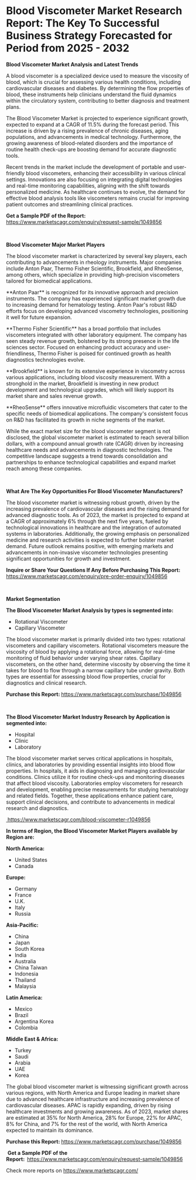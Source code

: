 <p><h1>Blood Viscometer Market Research Report: The Key To Successful Business Strategy Forecasted for Period from 2025 - 2032</h1></p><p><strong>Blood Viscometer Market Analysis and Latest Trends</strong></p>
<p><p>A blood viscometer is a specialized device used to measure the viscosity of blood, which is crucial for assessing various health conditions, including cardiovascular diseases and diabetes. By determining the flow properties of blood, these instruments help clinicians understand the fluid dynamics within the circulatory system, contributing to better diagnosis and treatment plans.</p><p>The Blood Viscometer Market is projected to experience significant growth, expected to expand at a CAGR of 11.5% during the forecast period. This increase is driven by a rising prevalence of chronic diseases, aging populations, and advancements in medical technology. Furthermore, the growing awareness of blood-related disorders and the importance of routine health check-ups are boosting demand for accurate diagnostic tools. </p><p>Recent trends in the market include the development of portable and user-friendly blood viscometers, enhancing their accessibility in various clinical settings. Innovations are also focusing on integrating digital technologies and real-time monitoring capabilities, aligning with the shift towards personalized medicine. As healthcare continues to evolve, the demand for effective blood analysis tools like viscometers remains crucial for improving patient outcomes and streamlining clinical practices.</p></p>
<p><strong>Get a Sample PDF of the Report:&nbsp;</strong> <a href="https://www.marketscagr.com/enquiry/request-sample/1049856?utm_campaign=2384&utm_medium=2&utm_source=Github&utm_content=ia&utm_term=04032025&utm_id=blood-viscometer">https://www.marketscagr.com/enquiry/request-sample/1049856</a></p>
<p>&nbsp;</p>
<p><strong>Blood Viscometer Major Market Players</strong></p>
<p><p>The blood viscometer market is characterized by several key players, each contributing to advancements in rheology instruments. Major companies include Anton Paar, Thermo Fisher Scientific, Brookfield, and RheoSense, among others, which specialize in providing high-precision viscometers tailored for biomedical applications.</p><p>**Anton Paar** is recognized for its innovative approach and precision instruments. The company has experienced significant market growth due to increasing demand for hematology testing. Anton Paar's robust R&D efforts focus on developing advanced viscometry technologies, positioning it well for future expansion.</p><p>**Thermo Fisher Scientific** has a broad portfolio that includes viscometers integrated with other laboratory equipment. The company has seen steady revenue growth, bolstered by its strong presence in the life sciences sector. Focused on enhancing product accuracy and user-friendliness, Thermo Fisher is poised for continued growth as health diagnostics technologies evolve.</p><p>**Brookfield** is known for its extensive experience in viscometry across various applications, including blood viscosity measurement. With a stronghold in the market, Brookfield is investing in new product development and technological upgrades, which will likely support its market share and sales revenue growth.</p><p>**RheoSense** offers innovative microfluidic viscometers that cater to the specific needs of biomedical applications. The company's consistent focus on R&D has facilitated its growth in niche segments of the market.</p><p>While the exact market size for the blood viscometer segment is not disclosed, the global viscometer market is estimated to reach several billion dollars, with a compound annual growth rate (CAGR) driven by increasing healthcare needs and advancements in diagnostic technologies. The competitive landscape suggests a trend towards consolidation and partnerships to enhance technological capabilities and expand market reach among these companies.</p></p>
<p>&nbsp;</p>
<p><strong>What Are The Key Opportunities For Blood Viscometer Manufacturers?</strong></p>
<p><p>The blood viscometer market is witnessing robust growth, driven by the increasing prevalence of cardiovascular diseases and the rising demand for advanced diagnostic tools. As of 2023, the market is projected to expand at a CAGR of approximately 6% through the next five years, fueled by technological innovations in healthcare and the integration of automated systems in laboratories. Additionally, the growing emphasis on personalized medicine and research activities is expected to further bolster market demand. Future outlook remains positive, with emerging markets and advancements in non-invasive viscometer technologies presenting significant opportunities for growth and investment.</p></p>
<p><strong>Inquire or Share Your Questions If Any Before Purchasing This Report:</strong> <a href="https://www.marketscagr.com/enquiry/pre-order-enquiry/1049856?utm_campaign=2384&utm_medium=2&utm_source=Github&utm_content=ia&utm_term=04032025&utm_id=blood-viscometer">https://www.marketscagr.com/enquiry/pre-order-enquiry/1049856</a></p>
<p>&nbsp;</p>
<p><strong>Market Segmentation</strong></p>
<p><strong>The Blood Viscometer Market Analysis by types is segmented into:</strong></p>
<p><ul><li>Rotational Viscometer</li><li>Capillary Viscometer</li></ul></p>
<p><p>The blood viscometer market is primarily divided into two types: rotational viscometers and capillary viscometers. Rotational viscometers measure the viscosity of blood by applying a rotational force, allowing for real-time monitoring of fluid behavior under varying shear rates. Capillary viscometers, on the other hand, determine viscosity by observing the time it takes for blood to flow through a narrow capillary tube under gravity. Both types are essential for assessing blood flow properties, crucial for diagnostics and clinical research.</p></p>
<p><strong>Purchase this Report:&nbsp;</strong><a href="https://www.marketscagr.com/purchase/1049856?utm_campaign=2384&utm_medium=2&utm_source=Github&utm_content=ia&utm_term=04032025&utm_id=blood-viscometer">https://www.marketscagr.com/purchase/1049856</a></p>
<p>&nbsp;</p>
<p><strong>The Blood Viscometer Market Industry Research by Application is segmented into:</strong></p>
<p><ul><li>Hospital</li><li>Clinic</li><li>Laboratory</li></ul></p>
<p><p>The blood viscometer market serves critical applications in hospitals, clinics, and laboratories by providing essential insights into blood flow properties. In hospitals, it aids in diagnosing and managing cardiovascular conditions. Clinics utilize it for routine check-ups and monitoring diseases that affect blood viscosity. Laboratories employ viscometers for research and development, enabling precise measurements for studying hematology and related fields. Together, these applications enhance patient care, support clinical decisions, and contribute to advancements in medical research and diagnostics.</p></p>
<p><a href="https://www.marketscagr.com/blood-viscometer-r1049856?utm_campaign=2384&utm_medium=2&utm_source=Github&utm_content=ia&utm_term=04032025&utm_id=blood-viscometer">&nbsp;https://www.marketscagr.com/blood-viscometer-r1049856</a></p>
<p><strong>In terms of Region, the Blood Viscometer Market Players available by Region are:</strong></p>
<p>
    <p> <strong> North America: </strong>
        <ul>
            <li>United States</li>
            <li>Canada</li>
        </ul>
        </p> 
    <p> <strong> Europe: </strong>
        <ul>
            <li>Germany</li>
            <li>France</li>
            <li>U.K.</li>
            <li>Italy</li>
            <li>Russia</li>
        </ul>
        </p> 
    <p> <strong> Asia-Pacific: </strong>
        <ul>
            <li>China</li>
            <li>Japan</li>
            <li>South Korea</li>
            <li>India</li>
            <li>Australia</li>
            <li>China Taiwan</li>
            <li>Indonesia</li>
            <li>Thailand</li>
            <li>Malaysia</li>
        </ul>
        </p> 
    <p> <strong> Latin America: </strong>
        <ul>
            <li>Mexico</li>
            <li>Brazil</li>
            <li>Argentina Korea</li>
            <li>Colombia</li>
        </ul>
        </p> 
    <p> <strong> Middle East & Africa: </strong>
        <ul>
            <li>Turkey</li>
            <li>Saudi</li>
            <li>Arabia</li>
            <li>UAE</li>
            <li>Korea</li>
        </ul>
    </p>
    </p>
<p><p>The global blood viscometer market is witnessing significant growth across various regions, with North America and Europe leading in market share due to advanced healthcare infrastructure and increasing prevalence of cardiovascular diseases. APAC is rapidly expanding, driven by rising healthcare investments and growing awareness. As of 2023, market shares are estimated at 35% for North America, 28% for Europe, 22% for APAC, 8% for China, and 7% for the rest of the world, with North America expected to maintain its dominance.</p></p>
<p><strong>Purchase this Report: </strong><a href="https://www.marketscagr.com/purchase/1049856?utm_campaign=2384&utm_medium=2&utm_source=Github&utm_content=ia&utm_term=04032025&utm_id=blood-viscometer">https://www.marketscagr.com/purchase/1049856</a></p>
<p>&nbsp;<strong>Get a Sample PDF of the Report:&nbsp;&nbsp;</strong><a href="https://www.marketscagr.com/enquiry/request-sample/1049856?utm_campaign=2384&utm_medium=2&utm_source=Github&utm_content=ia&utm_term=04032025&utm_id=blood-viscometer">https://www.marketscagr.com/enquiry/request-sample/1049856</a></p>
<p><strong></strong></p>
<p>Check more reports on <a href="https://www.marketscagr.com/?utm_campaign=2384&utm_medium=2&utm_source=Github&utm_content=ia&utm_term=04032025&utm_id=blood-viscometer">https://www.marketscagr.com/</a></p>